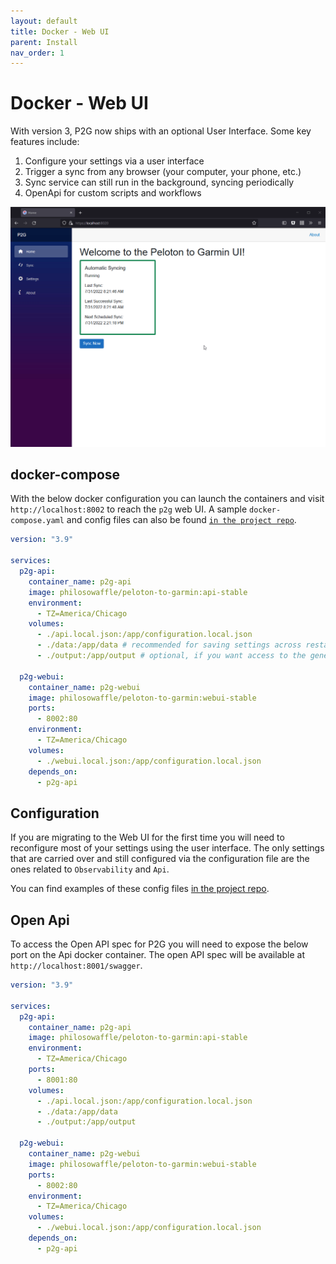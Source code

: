 ```yaml
---
layout: default
title: Docker - Web UI
parent: Install
nav_order: 1
---
```


# Docker - Web UI

With version 3, P2G now ships with an optional User Interface. Some key features include:

1. Configure your settings via a user interface
1. Trigger a sync from any browser (your computer, your phone, etc.)
1. Sync service can still run in the background, syncing periodically
1. OpenApi for custom scripts and workflows

![Web UI Demo](https://github.com/philosowaffle/peloton-to-garmin/raw/master/images/p2g_webui_demo.gif?raw=true "Web UI Demo")

## docker-compose

With the below docker configuration you can launch the containers and visit `http://localhost:8002` to reach the `p2g` web UI.  A sample `docker-compose.yaml` and config files can also be found [`in the project repo`](https://github.com/philosowaffle/peloton-to-garmin/blob/master/docker/webui/). 

```yaml
version: "3.9"

services:
  p2g-api:
    container_name: p2g-api
    image: philosowaffle/peloton-to-garmin:api-stable
    environment:
      - TZ=America/Chicago
    volumes:
      - ./api.local.json:/app/configuration.local.json
      - ./data:/app/data # recommended for saving settings across restarts
      - ./output:/app/output # optional, if you want access to the generated workout and log files
  
  p2g-webui:
    container_name: p2g-webui
    image: philosowaffle/peloton-to-garmin:webui-stable
    ports:
      - 8002:80
    environment:
      - TZ=America/Chicago
    volumes:
      - ./webui.local.json:/app/configuration.local.json
    depends_on:
      - p2g-api
```

## Configuration

If you are migrating to the Web UI for the first time you will need to reconfigure most of your settings using the user interface.  The only settings that are carried over and still configured via the configuration file are the ones related to `Observability` and `Api`.

You can find examples of these config files [in the project repo](https://github.com/philosowaffle/peloton-to-garmin/blob/master/docker/webui/).

## Open Api

To access the Open API spec  for P2G you will need to expose the below port on the Api docker container.  The open API spec will be available at `http://localhost:8001/swagger`.

```yaml
version: "3.9"

services:
  p2g-api:
    container_name: p2g-api
    image: philosowaffle/peloton-to-garmin:api-stable
    environment:
      - TZ=America/Chicago
    ports:
      - 8001:80
    volumes:
      - ./api.local.json:/app/configuration.local.json
      - ./data:/app/data
      - ./output:/app/output
  
  p2g-webui:
    container_name: p2g-webui
    image: philosowaffle/peloton-to-garmin:webui-stable
    ports:
      - 8002:80
    environment:
      - TZ=America/Chicago
    volumes:
      - ./webui.local.json:/app/configuration.local.json
    depends_on:
      - p2g-api
```